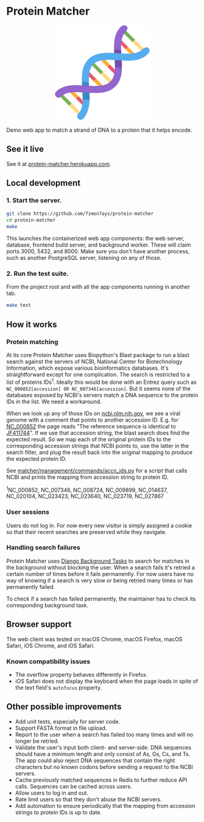 # Protein Matcher

<p align="center">
  <img src="frontend/src/dna-logo-color.png" alt="Protein Matcher Logo" width="250"/>
</p>


Demo web app to match a strand of DNA to a protein that it helps encode.

## See it live

See it at [protein-matcher.herokuapp.com](https://protein-matcher.herokuapp.com/).

## Local development

### 1. Start the server.

```bash
git clone https://github.com/7imon7ays/protein-matcher
cd protein-matcher
make
```

This launches the containerized web app components: the web server, database, frontend build server, and background worker. These will claim ports 3000, 5432, and 8000. Make sure you don't have another process, such as another PostgreSQL server, listening on any of those.

### 2. Run the test suite.

From the project root and with all the app components running in another tab.

```bash
make test
```


## How it works

### Protein matching

At its core Protein Matcher uses Biopython's Blast package to run a blast search against the servers of NCBI, National Center for Biotechnology Information, which expose various bioinformatics databases. It's straightforward except for one complication. The search is restricted to a list of proteins IDs<sup>1</sup>. Ideally this would be done with an Entrez query such as `NC_000852[accession] OR NC_007346[accession]`. But it seems none of the databases exposed by NCBI's servers match a DNA sequence to the protein IDs in the list. We need a workaround.

When we look up any of those IDs on [ncbi.nlm.nih.gov](https://www.ncbi.nlm.nih.gov/), we see a viral genome with a comment that points to another accession ID. E.g. for [NC_000852](https://www.ncbi.nlm.nih.gov/nuccore/NC_000852.5) the page reads "The reference sequence is identical to [JF411744](https://www.ncbi.nlm.nih.gov/nuccore/JF411744)". If we use that accession string, the blast search does find the expected result. So we map each of the original protein IDs to the corresponding accession strings that NCBI points to, use the latter in the search filter, and plug the result back into the original mapping to produce the expected protein ID.

See [matcher/management/commands/accn_ids.py](matcher/management/commands/map_accession_strings.py) for a script that calls NCBI and prints the mapping from accession string to protein ID.

<sup>1</sup>NC_000852, NC_007346, NC_008724, NC_009899, NC_014637, NC_020104, NC_023423, NC_023640, NC_023719, NC_027867

### User sessions

Users do not log in. For now every new visitor is simply assigned a cookie so that their recent searches are preserved while they navigate.

### Handling search failures

Protein Matcher uses [Django Background Tasks](https://django-background-tasks.readthedocs.io/) to search for matches in the background without blocking the user. When a search fails it's retried a certain number of times before it fails permanently. For now users have no way of knowing if a search is very slow or being retried many times or has permanently failed.

To check if a search has failed permanently, the maintainer has to check its corresponding background task.


## Browser support

The web client was tested on macOS Chrome, macOS Firefox, macOS Safari, iOS Chrome, and iOS Safari.

### Known compatibility issues

- The overflow property behaves differently in Firefox.
- iOS Safari does not display the keyboard when the page loads in spite of the text field's `autofocus` property.


## Other possible improvements

- Add unit tests, especially for server code.
- Support FASTA format in file upload.
- Report to the user when a search has failed too many times and will no longer be retried.
- Validate the user's input both client- and server-side. DNA sequences should have a minimum length and only consist of As, Gs, Cs, and Ts. The app could also reject DNA sequences that contain the right characters but no known codons before sending a request to the NCBI servers.
- Cache previously matched sequences in Redis to further reduce API calls. Sequences can be cached across users.
- Allow users to log in and out.
- Rate limit users so that they don't abuse the NCBI servers.
- Add automation to ensure periodically that the mapping from accession strings to protein IDs is up to date.

